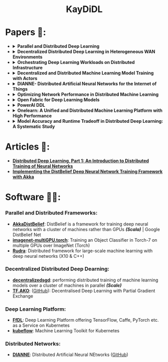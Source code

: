 <h1 align=center> KayDiDL </h1>

# Papers 📜:

<ul>

<li>
<details><summary><b>Parallel and Distributed Deep Learning</b></summary>
<p>
	
##### Analysis (empirically) the speedup in training a CNN using conventional _*single core CPU*_ and _*GPU*_ and provide practical suggestions to improve training times.

- **Synchronous Update Methods**: {Parallel SGD, Alternating Direction Method of Multipliers SGD (ADMM.SGD)}
- **Asynchronous Update Methods**: {Downpour SGD}

</p>
</details>
</li>


<li>
<details><summary><b>Decentralized Distributed Deep Learning in Heterogeneous WAN Environments</b></summary>
<p>
	
##### decentralized distributed deep learning framework for such heterogeneous WAN-based infrastructures
**The framework dynamically and automatically adjusts**:
- The frequency of parameter sharing
- The size of parameters shared depending on individual network bandwidth and data processing power
- Introduces a new scaling factor to control the degree of contribution to parameter updates by considering the amount of data trained during unit time in each device

**Result**:
_**Sharing small size of parameters (partial params)**_ is more effective to increase the accuracy faster when machines are highly network bandwidth-constrained during training.

</p>
</details>
</li>


<li>
<details><summary><b>Orchestrating Deep Learning Workloads on Distributed Infrastructure</b></summary>
<p>
	
#####  Deep Learning Workloads requirements to support GPUs in container management systems and describe solutions in Kubernetes

**Issues**:
- GPU’s are _**unique**_ quantities (GPU 0, GPU 1, ...) and they must be allocated accordingly
- _**GPU topology**_, will heavily affect the bandwidth of _(GPU to GPU communication)_
- GPU topology even affects GPU capabil- ities. In some systems, for example, GPUs on different CPU socket cannot have Peer to Peer communication capability.

**Solutions**:
- [x] Enabled GPU support on Kubernetes
- [x] Implemented GPU allocator module:
	- record GPU number-to-device mapping
	- maps the number to actual GPU devices according to required scheduling policy and expose the allocated GPUs to application inside the container
- [x] Developed **two** advanced GPU schedulers:
	- _bin-packing scheduler_: tries to bundle GPU jobs to fewer servers, so that other idle servers can be reserved for potentially large jobs
	- _topology-aware scheduler_:  automatically collect GPU topology informa- tion of each worker node, and assign nodes that deliver the highest possible bandwidth to the application
- [x] Enhanced Kubernetes to gather the device drivers on kubelet startup and mount these drivers into the container automatically
- [x] Enabled GPU liveness check on Kubernetes 
- [x] Added GPU quota support in Kubernetes => support multiple users

</p>
</details>
</li>


<li>
<details><summary><b>Decentralized and Distributed Machine Learning Model Training with Actors</b></summary>
<p>
	
##### Explore a more experimental form of _decentralized training_ that removes bottleneck{centralized parameter server introduces a bottleneck and single-point of failure during training}

**Actor-Based Concurrency Model**:
> implemented as actors using the Akka2 actor framework written in Scala, based off the work done by Alex Minnaar3 in implementing Google’s DistBelief framework in Akka

**Network Architecture**: => XOR
- **Asynchronous centralized training**: attain similar accuracy with much higher throughput by using soft synchronization
- **Fully asynchronous and decentralized training**: net the greatest overall training speed, but at a cost to model accuracy. _(This cost is configurable based on the setting of **τ**)_

_**New Keywords**_:
- **threshold parameter (τ)**: tunes the frequency with which updates are sent out to all other data shards in the system.
- **gradient residual​**:


</p>
</details>
</li>


<li>
<details><summary><b>DIANNE- Distributed Artificial Neural Networks for the Internet of Things</b></summary>
<p>
	
##### DIANNE middleware framework is presented that is optimized for single sample feed-forward execution and facilitates distributing artificial neural networks across multiple IoT devices

Cloud is often the natural choice to train and evaluate neural networks, benefiting from the huge compute power and scalability, but IoT applications with sensors sending a continuous stream of data, 
the Cloud introduces additional complications:
- connection to the Cloud is required at all times, having to deal with limitations in **bandwidth and a high and variable latency**
- sending sensor data to the Cloud may introduce **security holes and privacy issues**


_**The first experiment’s results**_  prove that large neural networks, which can not fit on small embedded devices, can benefit from distributing the slow convolutional modules to other devices in the IoT environment preferable equipped with GPU acceleration. 
_**The second experiment**_ shows that the DIANNE middleware performs excellently on GPU accelerated devices, outperforming all tested frameworks when only a single image is forwarded through the network.

**Result**:
DIANNE actually performs on par or better than the other frameworks.


</p>
</details>
</li>

<li>
<details><summary><b>Optimizing Network Performance in Distributed Machine Learning</b></summary>
<p>
	
##### MLNET, a host-based communication layer that aims to improve the network performance of distributed machine learning systems through a combination of _traffic reduction_ techniques (to diminish network load in the core and at the edges) and _traffic management_ (to reduce average training time).

MLNET inherits the standard commu- nication APIs from the Parameter Server
- Distributed Aggregation and Multicast
- Network Prioritization

**Result**:
overall training time can be reduced by up to 78%. 

</p>
</details>
</li>

<li>
<details><summary><b>Open Fabric for Deep Learning Models</b></summary>
<p>
	
##### The FfDL platform uses a microservices architecture to reduce coupling between components, keep each component simple and as stateless as possible, isolate component failures, and allow each component to be developed, tested, deployed, scaled, and upgraded independently. 

**Tools Used**:
- **Adversarial Robustness Toolbox _(ART)_**: To provide robustness for models
- **AI Fairness 360 toolkit _(AIF360)_**: to find and remove bias in datasets and models
- **Model Asset Exchange _(MAX)_**: an app store to discover, share and rate models

Differences between the projects in terms of _job scheduling and distribution, framework support, ecosystem and general architecture_.

</p>
</details>
</li>

<li>
<details><summary><b>PowerAI DDL</b></summary>
<p>
	
##### a software-hardware co-optimized distributed Deep Learning system that can achieve near-linear scaling up to hundreds of GPUs. The core algorithm is a multi-ring communication pattern that provides a good tradeoff between latency and bandwidth and adapts to a variety of system configurations

**Distributed Deep Learning Benchmarking Methodology**:
- **The GPU**
- **The neural network**
- **The Deep Learning framework**
- **Accuracy and end to end training time**:
- **Scaling efficiency**: the ratio between the run time of one iteration on a single GPU and the run time of one iteration when distributed over n GPUs. 
- **The communication overhead**: the run time of one iteration when distributed over n GPUs minus the run time of one iteration on a single GPU. 

**The PowerAI DDL Library**:

- The current PowerAI DDL implementation is based on _MPI(Message Passing Interface)_
- PowerAI DDL is based around the concept of PowerAI DDL Objects(). 
- The distributed Deep Learning applications employ the operations ReduceScatter and AllGather that operate on a set of variables that are distributed over a set of GPUs in a set of machines.

**Experimental Results**:
- _Resnet-50 **(1K)**_: Implementation achieved an accuracy of **75.01%** in a training time of 50 minutes, training over 90 epochs with a batch size of 32 per GPU. _At 256 GPUs the effective batch size is **8192**_
- _Resnet-101 **(22k)**_: For batch size 5120 we achieved 33.8% validation accuracy within about 7 hours. 

</p>
</details>
</li>

<li>
<details><summary><b>Onelearn: A Unified and Distributed Machine Learning Platform with High Performance</b></summary>
<p>
	
##### Onelearn, a Python-based, high-efficiency machine learning framework with model sharing, automatic resource management and unified interface. 

</p>
</details>
</li>


<li>
<details><summary><b>Model Accuracy and Runtime Tradeoff in Distributed Deep Learning: A Systematic Study</b></summary>
<p>
	
##### Rudra, a parameter server based distributed computing framework tuned for training large-scale deep neural networks.
> study the impact of synchronization protocol, stale gradient updates, minibatch size, learning rates, and num- ber of learners on runtime performance and model accuracy.

**Results**:
- Divide the learning rate by the average staleness of gradients => resulting in faster convergence and lower test error. 
- Experiments show that the 1-softsync protocol (in which the parameter server accumulates λ gradients before updating the weights) minimizes gradient staleness and achieves the lowest runtime for a given test error. 
- To maintain a model accuracy, it is necessary to reduce the mini-batch size as the number of learners is increased.

</p>
</details>
</li>


</ul>

# Articles 📖:

- **[Distributed Deep Learning, Part 1: An Introduction to Distributed Training of Neural Networks](https://blog.skymind.ai/distributed-deep-learning-part-1-an-introduction-to-distributed-training-of-neural-networks/)**
- **[Implementing the DistBelief Deep Neural Network Training Framework with Akka](http://alexminnaar.com/implementing-the-distbelief-deep-neural-network-training-framework-with-akka.html)**


# Software 👨‍💻:

### Parallel and Distributed Frameworks:

- **[AkkaDistBelief](https://github.com/alexminnaar/AkkaDistBelief)**: DistBelief is a framework for training deep neural networks with a cluster of machines rather than GPUs _**(Scala)**_ | Google DistBelief Net
- **[imagenet-multiGPU.torch](https://github.com/soumith/imagenet-multiGPU.torch)**: Training an Object Classifier in Torch-7 on multiple GPUs over ImageNet (Torch)
- **[Rudra](https://github.com/Rudra-org/rudra)**: Distributed framework for large-scale machine learning with deep neural networks (X10 & C++)

### Decentralized Distributed Deep Dearning:

- **[decentralizedsgd](https://github.com/tgaddair/decentralizedsgd)**: performing distributed training of machine learning models over a cluster of machines in parallel _**(Scale)**_
- **[TF.AKO](https://www-users.cs.umn.edu/~chandra/tfako/home.html)**: ([GitHub](https://github.com/mesh-umn/TF.AKO)): Decentralised Deep Learning with Partial Gradient Exchange

### Deep Learning Platform:

- **[FfDL](https://github.com/IBM/FfDL)**: Deep Learning Platform offering TensorFlow, Caffe, PyTorch etc. as a Service on Kubernetes
- **[kubeflow](https://github.com/kubeflow/kubeflow)**: Machine Learning Toolkit for Kubernetes

### Distributed Networks:
- **[DIANNE](http://dianne.intec.ugent.be/)**: DIstributed Artificial Neural NEtworks ([GitHub](https://github.com/ibcn-cloudlet/dianne))

